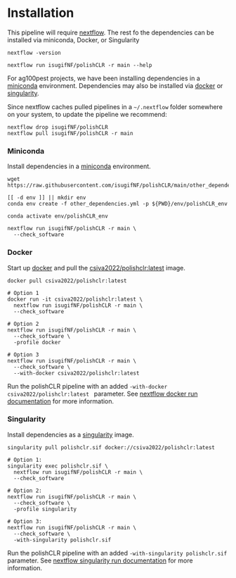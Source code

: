 # Installation

This pipeline will require [nextflow](https://www.nextflow.io/docs/latest/getstarted.html). The rest fo the dependencies can be installed via miniconda, Docker, or Singularity

```
nextflow -version

nextflow run isugifNF/polishCLR -r main --help
```

For ag100pest projects, we have been installing dependencies in a [miniconda](https://docs.conda.io/en/latest/miniconda.html) environment. Dependencies may also be installed via [docker](https://www.docker.com/) or [singularity](https://sylabs.io/guides/3.0/user-guide/quick_start.html).

Since nextflow caches pulled pipelines in a `~/.nextflow` folder somewhere on your system, to update the pipeline we recommend:

```
nextflow drop isugifNF/polishCLR
nextflow pull isugifNF/polishCLR -r main
```

### Miniconda

Install dependencies in a [miniconda](https://docs.conda.io/en/latest/miniconda.html) environment.

```
wget https://raw.githubusercontent.com/isugifNF/polishCLR/main/other_dependencies.yml

[[ -d env ]] || mkdir env
conda env create -f other_dependencies.yml -p ${PWD}/env/polishCLR_env

conda activate env/polishCLR_env

nextflow run isugifNF/polishCLR -r main \
  --check_software
```

### Docker

Start up [docker](https://docs.docker.com/get-docker/) and pull the [csiva2022/polishclr:latest](https://hub.docker.com/r/csiva2022/polishclr) image.

```
docker pull csiva2022/polishclr:latest

# Option 1
docker run -it csiva2022/polishclr:latest \
  nextflow run isugifNF/polishCLR -r main \
  --check_software

# Option 2
nextflow run isugifNF/polishCLR -r main \
  --check_software \
  -profile docker

# Option 3
nextflow run isugifNF/polishCLR -r main \
  --check_software \
  --with-docker csiva2022/polishclr:latest
```

Run the polishCLR pipeline with an added `-with-docker csiva2022/polishclr:latest ` parameter. See [nextflow docker run documentation](https://www.nextflow.io/docs/latest/docker.html#how-it-works) for more information.

### Singularity

Install dependencies as a [singularity](https://sylabs.io/guides/3.0/user-guide/quick_start.html) image.

```
singularity pull polishclr.sif docker://csiva2022/polishclr:latest

# Option 1:
singularity exec polishclr.sif \
  nextflow run isugifNF/polishCLR -r main \
  --check_software

# Option 2:
nextflow run isugifNF/polishCLR -r main \
  --check_software \
  -profile singularity

# Option 3:
nextflow run isugifNF/polishCLR -r main \
  --check_software \
  -with-singularity polishclr.sif
```

Run the polishCLR pipeline with an added `-with-singularity polishclr.sif ` parameter. See [nextflow singularity run documentation](https://www.nextflow.io/docs/latest/singularity.html#how-it-works) for more information.


